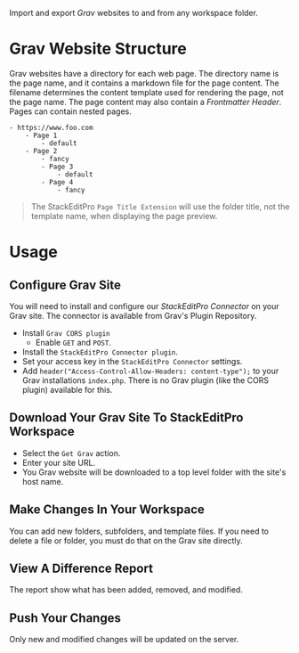 Import and export *Grav* websites to and from any workspace folder.

# Grav Website Structure
Grav websites have a directory for each web page.  The directory name is the page name, and it contains a markdown file for the page content.  The filename determines the content template used for rendering the page, not the page name.  The page content may also contain a *Frontmatter Header*.  Pages can contain nested pages.

```text
- https://www.foo.com
	- Page 1
		- default
	- Page 2
		- fancy
		- Page 3
			- default
		- Page 4
			- fancy
```

> The  StackEditPro `Page Title Extension` will use the folder title,  not the template name, when displaying the page preview.

# Usage

## Configure Grav Site
You will need to install and configure our *StackEditPro Connector* on your Grav site.  The connector is available from Grav's Plugin Repository.
* Install `Grav CORS plugin`
	* Enable `GET` and `POST`.
* Install the `StackEditPro Connector plugin`.
* Set your access key in the `StackEditPro Connector` settings.
* Add `header("Access-Control-Allow-Headers: content-type");` to  your Grav installations `index.php`.  There is no Grav plugin (like the CORS plugin) available for this.

## Download Your Grav Site To StackEditPro Workspace
* Select the `Get Grav` action.
* Enter your site URL.
* You Grav website will be downloaded to a top level folder with the site's host name.

## Make Changes In Your Workspace
You can add new folders, subfolders, and template files.  If you need to delete a file or folder, you must do that on the Grav site directly.

## View A Difference Report
The report show what has been added, removed, and modified.

## Push Your Changes
Only new and modified changes will be updated on the server.
<!--stackedit_data:
eyJoaXN0b3J5IjpbMTg1MzYyNDEzLC0xNzkxODUzMDcsLTE4NT
UyNTI5ODYsLTIxNDM5NDI4NDEsMTMxNDAwMDc0N119
-->